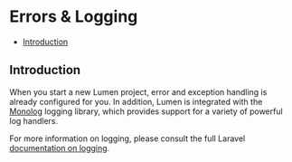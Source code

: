 # Errors & Logging

- [Introduction](#introduction)

<a name="introduction"></a>
## Introduction

When you start a new Lumen project, error and exception handling is already configured for you. In addition, Lumen is integrated with the [Monolog](https://github.com/Seldaek/monolog) logging library, which provides support for a variety of powerful log handlers.

For more information on logging, please consult the full Laravel [documentation on logging](https://laravel.com/docs/logging).
